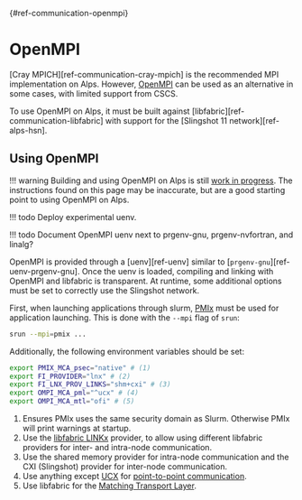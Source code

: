 [](){#ref-communication-openmpi}
# OpenMPI

[Cray MPICH][ref-communication-cray-mpich] is the recommended MPI implementation on Alps.
However, [OpenMPI](https://www.open-mpi.org/) can be used as an alternative in some cases, with limited support from CSCS.

To use OpenMPI on Alps, it must be built against [libfabric][ref-communication-libfabric] with support for the [Slingshot 11 network][ref-alps-hsn].

## Using OpenMPI

!!! warning
    Building and using OpenMPI on Alps is still [work in progress](https://eth-cscs.github.io/cray-network-stack/).
    The instructions found on this page may be inaccurate, but are a good starting point to using OpenMPI on Alps.

!!! todo
    Deploy experimental uenv.

!!! todo
    Document OpenMPI uenv next to prgenv-gnu, prgenv-nvfortran, and linalg?

OpenMPI is provided through a [uenv][ref-uenv] similar to [`prgenv-gnu`][ref-uenv-prgenv-gnu].
Once the uenv is loaded, compiling and linking with OpenMPI and libfabric is transparent.
At runtime, some additional options must be set to correctly use the Slingshot network.

First, when launching applications through slurm, [PMIx](https://pmix.github.com) must be used for application launching.
This is done with the `--mpi` flag of `srun`:
```bash
srun --mpi=pmix ...
```

Additionally, the following environment variables should be set:
```bash
export PMIX_MCA_psec="native" # (1)
export FI_PROVIDER="lnx" # (2)
export FI_LNX_PROV_LINKS="shm+cxi" # (3)
export OMPI_MCA_pml="^ucx" # (4)
export OMPI_MCA_mtl="ofi" # (5)
```

1. Ensures PMIx uses the same security domain as Slurm. Otherwise PMIx will print warnings at startup.
2. Use the [libfabric LINKx](https://ofiwg.github.io/libfabric/v2.1.0/man/fi_lnx.7.html) provider, to allow using different libfabric providers for inter- and intra-node communication.
3. Use the shared memory provider for intra-node communication and the CXI (Slingshot) provider for inter-node communication.
4. Use anything except [UCX](https://openucx.org/documentation/) for [point-to-point communication](https://docs.open-mpi.org/en/v5.0.x/mca.html#selecting-which-open-mpi-components-are-used-at-run-time).
5. Use libfabric for the [Matching Transport Layer](https://docs.open-mpi.org/en/v5.0.x/mca.html#frameworks).
